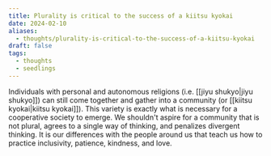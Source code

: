 ```yaml
---
title: Plurality is critical to the success of a kiitsu kyokai
date: 2024-02-10
aliases:
  - thoughts/plurality-is-critical-to-the-success-of-a-kiitsu-kyokai
draft: false
tags:
  - thoughts
  - seedlings
---
```

Individuals with personal and autonomous religions (i.e. [[jiyu shukyo|jiyu shukyo]]) can still come together and gather into a community (or [[kiitsu kyokai|kiitsu kyokai]]). This variety is exactly what is necessary for a cooperative society to emerge. We shouldn't aspire for a community that is not plural, agrees to a single way of thinking, and penalizes divergent thinking. It is our differences with the people around us that teach us how to practice inclusivity, patience, kindness, and love.